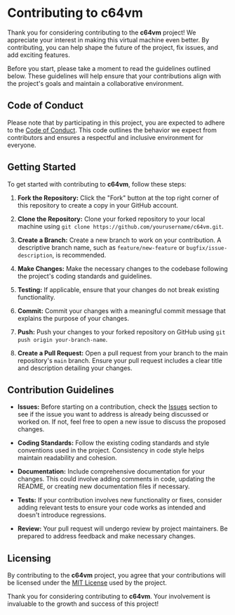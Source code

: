 # Contributing to c64vm

Thank you for considering contributing to the **c64vm** project! We appreciate your interest in making this virtual machine even better. By contributing, you can help shape the future of the project, fix issues, and add exciting features.

Before you start, please take a moment to read the guidelines outlined below. These guidelines will help ensure that your contributions align with the project's goals and maintain a collaborative environment.

## Code of Conduct

Please note that by participating in this project, you are expected to adhere to the [Code of Conduct](CODE_OF_CONDUCT.md). This code outlines the behavior we expect from contributors and ensures a respectful and inclusive environment for everyone.

## Getting Started

To get started with contributing to **c64vm**, follow these steps:

1. **Fork the Repository:** Click the "Fork" button at the top right corner of this repository to create a copy in your GitHub account.

2. **Clone the Repository:** Clone your forked repository to your local machine using `git clone https://github.com/yourusername/c64vm.git`.

3. **Create a Branch:** Create a new branch to work on your contribution. A descriptive branch name, such as `feature/new-feature` or `bugfix/issue-description`, is recommended.

4. **Make Changes:** Make the necessary changes to the codebase following the project's coding standards and guidelines.

5. **Testing:** If applicable, ensure that your changes do not break existing functionality.

6. **Commit:** Commit your changes with a meaningful commit message that explains the purpose of your changes.

7. **Push:** Push your changes to your forked repository on GitHub using `git push origin your-branch-name`.

8. **Create a Pull Request:** Open a pull request from your branch to the main repository's `main` branch. Ensure your pull request includes a clear title and description detailing your changes.

## Contribution Guidelines

- **Issues:** Before starting on a contribution, check the [Issues](https://github.com/yourusername/c64vm/issues) section to see if the issue you want to address is already being discussed or worked on. If not, feel free to open a new issue to discuss the proposed changes.

- **Coding Standards:** Follow the existing coding standards and style conventions used in the project. Consistency in code style helps maintain readability and cohesion.

- **Documentation:** Include comprehensive documentation for your changes. This could involve adding comments in code, updating the README, or creating new documentation files if necessary.

- **Tests:** If your contribution involves new functionality or fixes, consider adding relevant tests to ensure your code works as intended and doesn't introduce regressions.

- **Review:** Your pull request will undergo review by project maintainers. Be prepared to address feedback and make necessary changes.

## Licensing

By contributing to the **c64vm** project, you agree that your contributions will be licensed under the [MIT License](LICENSE) used by the project.

Thank you for considering contributing to **c64vm**. Your involvement is invaluable to the growth and success of this project!
